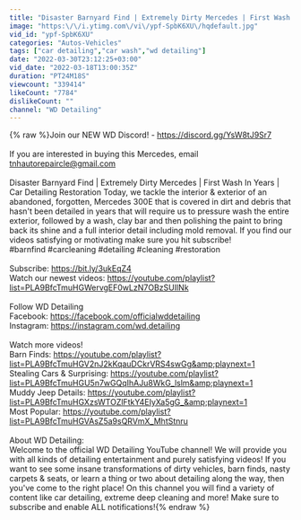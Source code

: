```yaml
---
title: "Disaster Barnyard Find | Extremely Dirty Mercedes | First Wash In Years | Car Detailing Restoration"
image: "https:\/\/i.ytimg.com\/vi\/ypf-SpbK6XU\/hqdefault.jpg"
vid_id: "ypf-SpbK6XU"
categories: "Autos-Vehicles"
tags: ["car detailing","car wash","wd detailing"]
date: "2022-03-30T23:12:25+03:00"
vid_date: "2022-03-18T13:00:35Z"
duration: "PT24M18S"
viewcount: "339414"
likeCount: "7784"
dislikeCount: ""
channel: "WD Detailing"
---
```

{% raw %}Join our NEW WD Discord! - <a rel="nofollow" target="blank" href="https://discord.gg/YsW8tJ9Sr7">https://discord.gg/YsW8tJ9Sr7</a><br /><br />If you are interested in buying this Mercedes, email tnhautorepaircle@gmail.com<br /><br />Disaster Barnyard Find | Extremely Dirty Mercedes | First Wash In Years | Car Detailing Restoration Today, we tackle the interior &amp; exterior of an abandoned, forgotten, Mercedes 300E that is covered in dirt and debris that hasn't been detailed in years that will require us to pressure wash the entire exterior, followed by a wash, clay bar and then polishing the paint to bring back its shine and a full interior detail including mold removal. If you find our videos satisfying or motivating make sure you hit subscribe!<br />#barnfind #carcleaning #detailing #cleaning #restoration<br /><br />Subscribe: <a rel="nofollow" target="blank" href="https://bit.ly/3ukEqZ4">https://bit.ly/3ukEqZ4</a> <br />Watch our newest videos: <a rel="nofollow" target="blank" href="https://youtube.com/playlist?list=PLA9BfcTmuHGWervgEF0wLzN7OBzSUIlNk">https://youtube.com/playlist?list=PLA9BfcTmuHGWervgEF0wLzN7OBzSUIlNk</a><br /><br />Follow WD Detailing<br />Facebook: <a rel="nofollow" target="blank" href="https://facebook.com/officialwddetailing">https://facebook.com/officialwddetailing</a><br />Instagram: <a rel="nofollow" target="blank" href="https://instagram.com/wd.detailing">https://instagram.com/wd.detailing</a> <br /><br />Watch more videos!<br />Barn Finds: <a rel="nofollow" target="blank" href="https://youtube.com/playlist?list=PLA9BfcTmuHGV2nJ2kKqauDCkrVRS4swGg&amp;playnext=1">https://youtube.com/playlist?list=PLA9BfcTmuHGV2nJ2kKqauDCkrVRS4swGg&amp;playnext=1</a> <br />Stealing Cars &amp; Surprising: <a rel="nofollow" target="blank" href="https://youtube.com/playlist?list=PLA9BfcTmuHGU5n7wGQqIhAJu8WkG_lslm&amp;playnext=1">https://youtube.com/playlist?list=PLA9BfcTmuHGU5n7wGQqIhAJu8WkG_lslm&amp;playnext=1</a> <br />Muddy Jeep Details: <a rel="nofollow" target="blank" href="https://youtube.com/playlist?list=PLA9BfcTmuHGXzsWTOZlFtkY4EIyXa5gG_&amp;playnext=1">https://youtube.com/playlist?list=PLA9BfcTmuHGXzsWTOZlFtkY4EIyXa5gG_&amp;playnext=1</a> <br />Most Popular: <a rel="nofollow" target="blank" href="https://youtube.com/playlist?list=PLA9BfcTmuHGVAsZ5a9sQRVmX_MhtStnru">https://youtube.com/playlist?list=PLA9BfcTmuHGVAsZ5a9sQRVmX_MhtStnru</a><br /><br />About WD Detailing:<br />Welcome to the official WD Detailing YouTube channel! We will provide you with all kinds of detailing entertainment and purely satisfying videos! If you want to see some insane transformations of dirty vehicles, barn finds, nasty carpets &amp; seats, or learn a thing or two about detailing along the way, then you've come to the right place! On this channel you will find a variety of content like car detailing, extreme deep cleaning and more! Make sure to subscribe and enable ALL notifications!{% endraw %}
